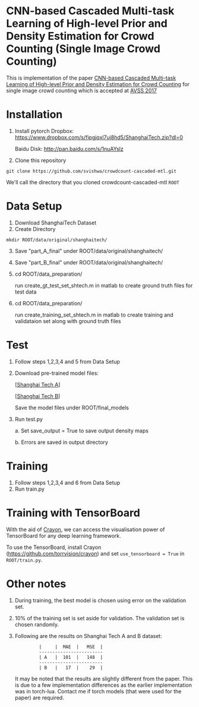 # CNN-based Cascaded Multi-task Learning of High-level Prior and Density Estimation for Crowd Counting  (Single Image Crowd Counting)

This is implementation of the paper [CNN-based Cascaded Multi-task Learning of High-level Prior and Density Estimation for Crowd Counting](https://arxiv.org/pdf/1707.09605.pdf) for single image crowd counting which is accepted at [AVSS 2017](http://www.avss2017.org/)

# Installation
1. Install pytorch
   Dropbox: https://www.dropbox.com/s/fipgjqxl7uj8hd5/ShanghaiTech.zip?dl=0
   
   Baidu Disk: http://pan.baidu.com/s/1nuAYslz
2. Clone this repository
  ```Shell
  git clone https://github.com/svishwa/crowdcount-cascaded-mtl.git
  ```
  We'll call the directory that you cloned crowdcount-cascaded-mtl `ROOT`


# Data Setup
1. Download ShanghaiTech Dataset
2. Create Directory 
  ```Shell
  mkdir ROOT/data/original/shanghaitech/  
  ```
3. Save "part_A_final" under ROOT/data/original/shanghaitech/
4. Save "part_B_final" under ROOT/data/original/shanghaitech/
5. cd ROOT/data_preparation/

   run create_gt_test_set_shtech.m in matlab to create ground truth files for test data
6. cd ROOT/data_preparation/

   run create_training_set_shtech.m in matlab to create training and validataion set along with ground truth files

# Test
1. Follow steps 1,2,3,4 and 5 from Data Setup
2. Download pre-trained model files:

   [[Shanghai Tech A](https://www.dropbox.com/s/irho4laltre9ir5/cmtl_shtechA_204.h5?dl=0)]
   
   [[Shanghai Tech B](https://www.dropbox.com/s/lkt5ipshibs027w/cmtl_shtechB_768.h5?dl=0)]
   
   Save the model files under ROOT/final_models
   
3. Run test.py

	a. Set save_output = True to save output density maps
	
	b. Errors are saved in  output directory

# Training
1. Follow steps 1,2,3,4 and 6 from Data Setup
2. Run train.py


# Training with TensorBoard
With the aid of [Crayon](https://github.com/torrvision/crayon),
we can access the visualisation power of TensorBoard for any 
deep learning framework.

To use the TensorBoard, install Crayon (https://github.com/torrvision/crayon)
and set `use_tensorboard = True` in `ROOT/train.py`.

# Other notes
1. During training, the best model is chosen using error on the validation set. 
2. 10% of the training set is set aside for validation. The validation set is chosen randomly.
3. Following are the results on  Shanghai Tech A and B dataset:
			
                |     |  MAE  |   MSE  |
                ------------------------
                | A   |  101  |   148  |
                ------------------------
                | B   |   17  |    29  |
                
   It may be noted that the results are slightly different from the paper. This is due to a few implementation differences as the earlier implementation was in torch-lua. Contact me if torch models (that were used for the paper) are required.


           

